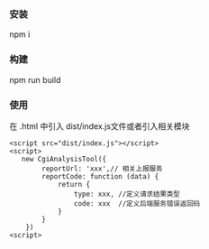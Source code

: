 ### 安装
npm  i
### 构建
npm run build
### 使用 
在 .html 中引入 dist/index.js文件或者引入相关模块
```
<script src="dist/index.js"></script>
<script>
   new CgiAnalysisTool({
        reportUrl: 'xxx',// 相关上报服务
        reportCode: function (data) {
            return {
                type: xxx, //定义请求结果类型
                code: xxx  //定义后端服务错误返回码
            }
        }
    })
<script>
```
